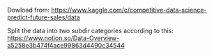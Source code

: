 Dowload from: https://www.kaggle.com/c/competitive-data-science-predict-future-sales/data

Split the data into two subdir categories according to this: https://www.notion.so/Data-Overview-a5258e3b474f4ace99863d4490c34544
